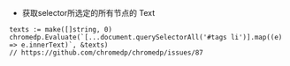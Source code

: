 
* 获取selector所选定的所有节点的 Text

```golang
texts := make([]string, 0)
chromedp.Evaluate(`[...document.querySelectorAll('#tags li')].map((e) => e.innerText)`, &texts)
// https://github.com/chromedp/chromedp/issues/87
```